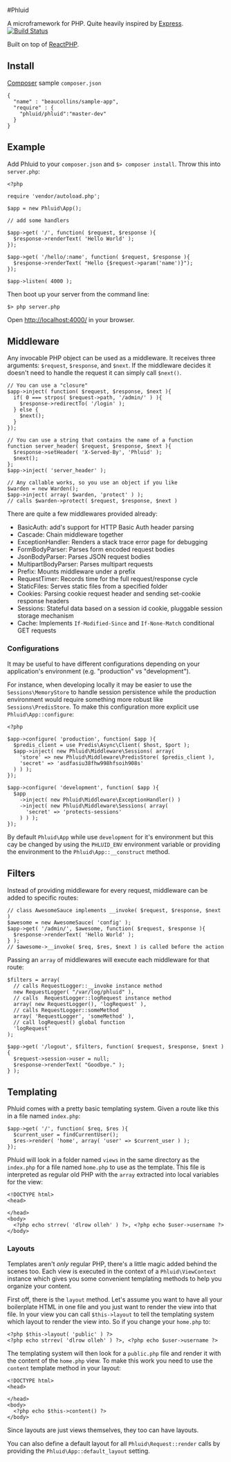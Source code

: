 #Phluid

A microframework for PHP. Quite heavily inspired by [Express][]. [![Build Status](https://secure.travis-ci.org/beaucollins/phluid-php.png?branch=php-53)](https://travis-ci.org/beaucollins/phluid-php)

Built on top of [ReactPHP](https://github.com/reactphp/react).

[Express]: http://expressjs.com "Express web application framework for node"

## Install

[Composer][] sample `composer.json`

    {
      "name" : "beaucollins/sample-app",
      "require" : {
        "phluid/phluid":"master-dev"
      }
    }

[Composer]: http://getcomposer.org "Composer: PHP dependency manager"

## Example

Add Phluid to your `composer.json` and `$> composer install`. Throw this into `server.php`:

    <?php
    
    require 'vendor/autoload.php';
        
    $app = new Phluid\App();
    
    // add some handlers
    
    $app->get( '/', function( $request, $response ){
      $response->renderText( 'Hello World' );
    });
    
    $app->get( '/hello/:name', function( $request, $response ){
      $response->renderText( "Hello {$request->param('name')}");
    });
    
    $app->listen( 4000 );
    
    
Then boot up your server from the command line:

    $> php server.php
  
Open [http://localhost:4000/][example] in your browser.

[Phluid]: https://github.com/beaucollins/phluid-php/tarball/master "phluid-php master tarball"
[example]: http://localhost:4000/

## Middleware

Any invocable PHP object can be used as a middleware. It receives three
arguments: `$request`, `$response`, and `$next`. If the middleware decides it
doesn't need to handle the request it can simply call `$next()`.

    // You can use a "closure"
    $app->inject( function( $request, $response, $next ){
      if( 0 === strpos( $request->path, '/admin/' ) ){
        $response->redirectTo( '/login' );
      } else {
        $next();
      }
    });
    
    // You can use a string that contains the name of a function
    function server_header( $request, $response, $next ){
      $response->setHeader( 'X-Served-By', 'Phluid' );
      $next();
    };
    $app->inject( 'server_header' );
    
    // Any callable works, so you use an object if you like
    $warden = new Warden();
    $app->inject( array( $warden, 'protect' ) );
    // calls $warden->protect( $request, $response, $next )
    
There are quite a few middlewares provided already:

- BasicAuth: add's support for HTTP Basic Auth header parsing
- Cascade: Chain middleware together
- ExceptionHandler: Renders a stack trace error page for debugging
- FormBodyParser: Parses form encoded request bodies
- JsonBodyParser: Parses JSON request bodies
- MultipartBodyParser: Parses multipart requests
- Prefix: Mounts middleware under a prefix 
- RequestTimer: Records time for the full request/response cycle
- StaticFiles: Serves static files from a specified folder
- Cookies: Parsing cookie request header and sending set-cookie response headers
- Sessions: Stateful data based on a session id cookie, pluggable session storage mechanism
- Cache: Implements `If-Modified-Since` and `If-None-Match` conditional GET requests


### Configurations

It may be useful to have different configurations depending on your application's environment (e.g. "production" vs "development").

For instance, when developing locally it may be easier to use the `Sessions\MemoryStore` to handle session persistence while the production environment would require something more robust like `Sessions\PredisStore`. To make this configuration more explicit use `Phluid\App::configure`:

    <?php
    
    $app->configure( 'production', function( $app ){
      $predis_client = use Predis\Async\Client( $host, $port );
      $app->inject( new Phluid\Middleware\Sessions( array(
        'store' => new Phluid\Middleware\PredisStore( $predis_client ),
        'secret' => 'asdfasiu38fhw998hfsoih908s'
      ) ) );
    });
    
    $app->configure( 'development', function( $app ){
      $app
        ->inject( new Phluid\Middleware\ExceptionHandler() )
        ->inject( new Phluid\Middleware\Sessions( array(
          'secret' => 'protects-sessions'
        ) ) );
    });
    
By default `Phluid\App` while use `development` for it's environment but this cay be changed by using the `PHLUID_ENV` environment variable or providing the environment to the `Phluid\App::__construct` method.

## Filters

Instead of providing middleware for every request, middleware can be added to
specific routes:

    // class AwesomeSauce implements __invoke( $request, $response, $next )
    $awesome = new AwesomeSauce( 'config' );
    $app->get( '/admin/', $awesome, function( $request, $response ){
      $response->renderText( 'Hello World' );
    } );
    // $awesome->__invoke( $req, $res, $next ) is called before the action
    
Passing an `array` of middlewares will execute each middleware for that route:

    $filters = array(
      // calls RequestLogger::__invoke instance method
      new RequestLogger( "/var/log/phluid" ),
      // calls  RequestLogger::logRequest instance method
      array( new RequestLogger(), 'logRequest' ),
      // calls RequestLogger::someMethod
      array( 'RequestLogger', 'someMethod' ),
      // call logRequest() global function
      'logRequest'
    );
    
    $app->get( '/logout', $filters, function( $request, $response, $next ){
      $request->session->user = null;
      $response->renderText( "Goodbye." );
    } );
    
## Templating

Phluid comes with a pretty basic templating system. Given a route like this in
a file named `index.php`:

    $app->get( '/', function( $req, $res ){
      $current_user = findCurrentUser();
      $res->render( 'home', array( 'user' => $current_user ) );
    });

Phluid will look in a folder named `views` in the same directory as the
`index.php` for a file named `home.php` to use as the template. This file is
interpreted as regular old PHP with the `array` extracted into local variables
for the view:

    <!DOCTYPE html>
    <head>
    
    </head>
    <body>
      <?php echo strrev( 'dlrow olleh' ) ?>, <?php echo $user->username ?>
    </body>
    
### Layouts
    
Templates aren't _only_ regular PHP, there's a little magic added behind
the scenes too. Each view is executed in the context of a `Phluid\ViewContext`
instance which gives you some convenient templating methods to help you
organize your content.

First off, there is the `layout` method. Let's assume you want to have all your
boilerplate HTML in one file and you just want to render the view into that
file. In your view you can call `$this->layout` to tell the templating system
which layout to render the view into. So if you change your `home.php` to:

    <?php $this->layout( 'public' ) ?>
    <?php echo strrev( 'dlrow olleh' ) ?>, <?php echo $user->username ?>

The templating system will then look for a `public.php` file and render it with
the content of the `home.php` view. To make this work you need to use the
`content` template method in your layout:

    <!DOCTYPE html>
    <head>
    
    </head>
    <body>
      <?php echo $this->content() ?>
    </body>
    
Since layouts are just views themselves, they too can have layouts.

You can also define a default layout for all `Phluid\Request::render` calls by
providing the `Phluid\App::default_layout` setting.

